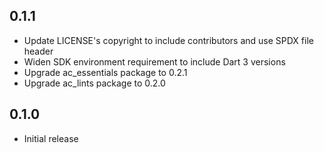 ## 0.1.1

- Update LICENSE's copyright to include contributors and use SPDX file header
- Widen SDK environment requirement to include Dart 3 versions
- Upgrade ac_essentials package to 0.2.1
- Upgrade ac_lints package to 0.2.0

## 0.1.0

- Initial release
